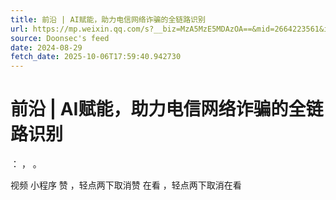 ```yaml
---
title: 前沿 | AI赋能，助力电信网络诈骗的全链路识别
url: https://mp.weixin.qq.com/s?__biz=MzA5MzE5MDAzOA==&mid=2664223561&idx=7&sn=0bf5b309dd1d2df821182870ccbe4774
source: Doonsec's feed
date: 2024-08-29
fetch_date: 2025-10-06T17:59:40.942730
---
```


# 前沿 | AI赋能，助力电信网络诈骗的全链路识别

：
，
。

视频
小程序
赞
，轻点两下取消赞
在看
，轻点两下取消在看